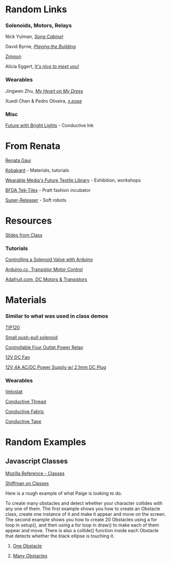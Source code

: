 # Random Links

### Solenoids, Motors, Relays

Nick Yulman, [*Song Cabinet*](https://www.youtube.com/watch?v=1i6MDXqp7YI)

David Byrne, [*Playing the Building*](https://www.youtube.com/watch?v=Gea9SYUdJeY)

[Zimoun](http://www.zimoun.net/)

Alicia Eggert, [*It's nice to meet you!*](https://www.youtube.com/watch?v=8M7187mCfSk)

### Wearables

Jingwen Zhu, [*My Heart on My Dress*](http://www.jingwen-zhu.com/#/my-heart-on-my-dress/)

Xuedi Chen & Pedro Oliveira, [*x.pose*](http://xc-xd.com/xpose/)

### Misc

[Future with Bright Lights](https://www.youtube.com/watch?v=ZYofuygntWA) - Conductive Ink

# From Renata

[Renata Gaui](http://www.renatagaui.com/)

[Kobakant](http://www.kobakant.at/DIY/) - Materials, tutorials

[Wearable Media's Future Textile Library](https://www.wearablemedia.studio/future-textile-library) - Exhibition, workshops

[BFDA Tek-Tiles](http://bkaccelerator.com/tek-tiles/) - Pratt fashion incubator

[Super-Releaser](http://superreleaser.com/) - Soft robots

# Resources

[Slides from Class](https://docs.google.com/presentation/d/15mLcFp0x2dwGQTMBs-H4hi5a8uHwVsWTQYE8lIqAgLM/edit?usp=sharing)

### Tutorials

[Controlling a Solenoid Valve with Arduino](https://www.bc-robotics.com/tutorials/controlling-a-solenoid-valve-with-arduino/)

[Arduino.cc, Transistor Motor Control](https://www.arduino.cc/en/Tutorial/TransistorMotorControl)

[Adafruit.com, DC Motors & Transistors](https://learn.adafruit.com/adafruit-arduino-lesson-13-dc-motors/transistors)

# Materials

### Similar to what was used in class demos

[TIP120](https://www.adafruit.com/product/976)

[Small push-pull solenoid](https://www.adafruit.com/product/412)

[Controllable Four Outlet Power Relay](https://www.adafruit.com/product/2935)

[12V DC Fan](https://www.amazon.com/URBEST%C2%AE90mm-25mm-Cooling-Computer-Cooler/dp/B01CHXUSGS/ref=sr_1_3?ie=UTF8&qid=1508879597&sr=8-3&keywords=12v+dc+fan)

[12V 4A AC/DC Power Supply w/ 2.1mm DC Plug](https://www.amazon.com/LEDwholesalers-Adapter-5-5x2-1mm-UL-Listed-3228-12VR2/dp/B003WJ218U/ref=sr_1_4?ie=UTF8&qid=1508879444&sr=8-4&keywords=12v+power+supply+2.1mm)

### Wearables

[Velostat](https://www.adafruit.com/product/1361)

[Conductive Thread](https://learn.adafruit.com/conductive-thread/overview)

[Conductive Fabric](https://www.adafruit.com/product/1168)

[Conductive Tape](https://learn.sparkfun.com/tutorials/the-great-big-guide-to-paper-circuits/conductive-tape-traces)

# Random Examples

## Javascript Classes

[Mozilla Reference - Classes](https://developer.mozilla.org/en-US/docs/Web/JavaScript/Reference/Classes)

[Shiffman on Classes](https://www.youtube.com/watch?v=T-HGdc8L-7w)

Here is a rough example of what Paige is looking to do.  

To create many obstacles and detect whether your character collides with any one of them. The first example shows you how to create an Obstacle class, create one instance of it and make it appear and move on the screen. The second example shows you how to create 20 Obstacles using a for loop in setup(), and then using a for loop in draw() to make each of them appear and move. There is also a collide() function inside each Obstacle that detects whether the black ellipse is touching it.

1. [One Obstacle](http://alpha.editor.p5js.org/chjno/sketches/B1sg1q0TW)

2. [Many Obstacles](http://alpha.editor.p5js.org/chjno/sketches/rJlPxcC6Z)
